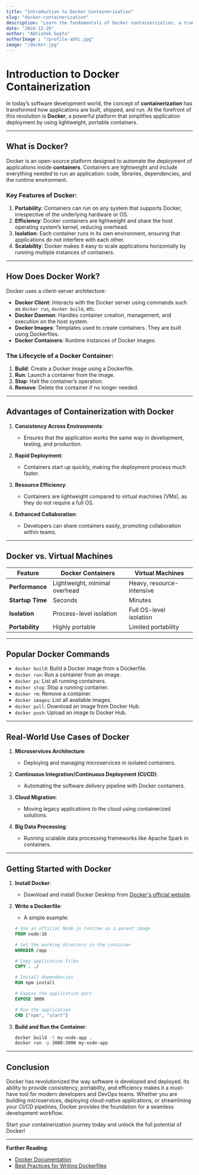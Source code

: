 ```yaml
---
title: "Introduction to Docker Containerization"
slug: "docker-containerization"
description: "Learn the fundamentals of Docker containerization, a transformative technology for building, deploying, and running applications in lightweight, portable containers."
date: "2024-12-20"
author: "Abhishek Gupta"
authorImage : "/profile-abhi.jpg"
image: "/docker.jpg"
---
```


# Introduction to Docker Containerization

In today’s software development world, the concept of **containerization** has transformed how applications are built, shipped, and run. At the forefront of this revolution is **Docker**, a powerful platform that simplifies application deployment by using lightweight, portable containers.

---

## What is Docker?

Docker is an open-source platform designed to automate the deployment of applications inside **containers**. Containers are lightweight and include everything needed to run an application: code, libraries, dependencies, and the runtime environment.

### Key Features of Docker:

1. **Portability**: Containers can run on any system that supports Docker, irrespective of the underlying hardware or OS.
2. **Efficiency**: Docker containers are lightweight and share the host operating system’s kernel, reducing overhead.
3. **Isolation**: Each container runs in its own environment, ensuring that applications do not interfere with each other.
4. **Scalability**: Docker makes it easy to scale applications horizontally by running multiple instances of containers.

---

## How Does Docker Work?

Docker uses a client-server architecture:

- **Docker Client**: Interacts with the Docker server using commands such as `docker run`, `docker build`, etc.
- **Docker Daemon**: Handles container creation, management, and execution on the host system.
- **Docker Images**: Templates used to create containers. They are built using Dockerfiles.
- **Docker Containers**: Runtime instances of Docker images.

### The Lifecycle of a Docker Container:

1. **Build**: Create a Docker image using a Dockerfile.
2. **Run**: Launch a container from the image.
3. **Stop**: Halt the container’s operation.
4. **Remove**: Delete the container if no longer needed.

---

## Advantages of Containerization with Docker

1. **Consistency Across Environments**:
   - Ensures that the application works the same way in development, testing, and production.

2. **Rapid Deployment**:
   - Containers start up quickly, making the deployment process much faster.

3. **Resource Efficiency**:
   - Containers are lightweight compared to virtual machines (VMs), as they do not require a full OS.

4. **Enhanced Collaboration**:
   - Developers can share containers easily, promoting collaboration within teams.

---

## Docker vs. Virtual Machines

| Feature           | Docker Containers             | Virtual Machines         |
|-------------------|-------------------------------|--------------------------|
| **Performance**   | Lightweight, minimal overhead | Heavy, resource-intensive |
| **Startup Time**  | Seconds                       | Minutes                  |
| **Isolation**     | Process-level isolation       | Full OS-level isolation  |
| **Portability**   | Highly portable               | Limited portability      |

---

## Popular Docker Commands

- `docker build`: Build a Docker image from a Dockerfile.
- `docker run`: Run a container from an image.
- `docker ps`: List all running containers.
- `docker stop`: Stop a running container.
- `docker rm`: Remove a container.
- `docker images`: List all available images.
- `docker pull`: Download an image from Docker Hub.
- `docker push`: Upload an image to Docker Hub.

---

## Real-World Use Cases of Docker

1. **Microservices Architecture**:
   - Deploying and managing microservices in isolated containers.

2. **Continuous Integration/Continuous Deployment (CI/CD)**:
   - Automating the software delivery pipeline with Docker containers.

3. **Cloud Migration**:
   - Moving legacy applications to the cloud using containerized solutions.

4. **Big Data Processing**:
   - Running scalable data processing frameworks like Apache Spark in containers.

---

## Getting Started with Docker

1. **Install Docker**:
   - Download and install Docker Desktop from [Docker's official website](https://www.docker.com/).

2. **Write a Dockerfile**:
   - A simple example:

   ```dockerfile
   # Use an official Node.js runtime as a parent image
   FROM node:16

   # Set the working directory in the container
   WORKDIR /app

   # Copy application files
   COPY . ./

   # Install dependencies
   RUN npm install

   # Expose the application port
   EXPOSE 3000

   # Run the application
   CMD ["npm", "start"]
   ```

3. **Build and Run the Container**:
   ```bash
   docker build -t my-node-app .
   docker run -p 3000:3000 my-node-app
   ```

---

## Conclusion

Docker has revolutionized the way software is developed and deployed. Its ability to provide consistency, portability, and efficiency makes it a must-have tool for modern developers and DevOps teams. Whether you are building microservices, deploying cloud-native applications, or streamlining your CI/CD pipelines, Docker provides the foundation for a seamless development workflow.

Start your containerization journey today and unlock the full potential of Docker!

---

**Further Reading**:
- [Docker Documentation](https://docs.docker.com/)
- [Best Practices for Writing Dockerfiles](https://docs.docker.com/develop/develop-images/dockerfile_best-practices/)
